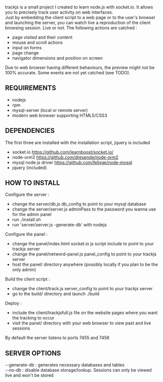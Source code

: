 trackjs is a small project I created to learn node.js with socket.io. It allows you to precisely track user activity on web interfaces.  
Just by embedding the client script to a web page or to the user's browser and launching the server, you can watch live a reproduction of the client browsing session. Live or not. The following actions are catched :  
- page visited and their content  
- mouse and scroll actions  
- input on forms  
- page change  
- navigator dimensions and position on screen  
  
Due to web browser having different behaviours, the preview might not be 100% accurate. Some events are not yet catched (see TODO).  
  
REQUIREMENTS  
------------  
- nodejs  
- rpm  
- mysql-server (local or remote server)  
- modern web browser supporting HTML5/CSS3  
  
DEPENDENCIES  
------------  
The first three are installed with the installation script, jquery is included
- socket.io https://github.com/learnboost/socket.io/  
- node-orm2 https://github.com/dresende/node-orm2  
- mysql node.js driver https://github.com/felixge/node-mysql  
- jquery (included)  
  
HOW TO INSTALL  
--------------  
Configure the server :  
- change the server/db.js db_config to point to your mysql database  
- change the server/server.js adminPass to the password you wanna use for the admin panel  
- run ./install.sh  
- run 'server/server.js -generate-db' with nodejs  
  
Configure the panel :  
- change the panel/index.html socket.io js script include to point to your trackjs server   
- change the panel/netword-panel.js panel_config to point to your trackjs server  
- host the panel/ directory anywhere (possibly locally if you plan to be the only admin)  
  
Build the client script :  
- change the client/track.js server_config to point to your trackjs server  
- go to the build/ directory and launch ./build  
  
Deploy :  
- include the client/trackjsfull.js file on the website pages where you want the tracking to occur  
- visit the panel/ directory with your web browser to view past and live sessions   
  
By default the server listens to ports 7455 and 7456  
  
SERVER OPTIONS  
--------------  
--generate-db : generates necessary databases and tables  
--no-db : disable database storage/lookup. Sessions can only be viewed live and won't be stored  
